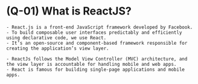 # (Q-01) What is ReactJS?

    - React.js is a front-end JavaScript framework developed by Facebook.
    - To build composable user interfaces predictably and efficiently using declarative code, we use React.
    - It’s an open-source and component-based framework responsible for creating the application’s view layer.  

    - ReactJs follows the Model View Controller (MVC) architecture, and the view layer is accountable for handling mobile and web apps.
    - React is famous for building single-page applications and mobile apps.
